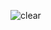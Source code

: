 ![clear](https://user-images.githubusercontent.com/101965666/228471084-88c6a36e-08af-4980-872d-d14045915ac3.png)
